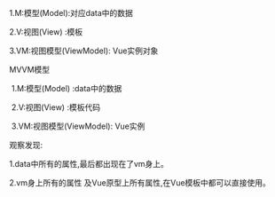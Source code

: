 1.M:模型(Model):对应data中的数据

2.V:视图(View) :模板

3.VM:视图模型(ViewModel): Vue实例对象



MVVM模型

​		1.M:模型(Model) :data中的数据

​		2.V:视图(View) :模板代码 

​		3.VM:视图模型(ViewModel): Vue实例

观察发现:

1.data中所有的属性,最后都出现在了vm身上。

2.vm身上所有的属性 及Vue原型上所有属性,在Vue模板中都可以直接使用。

